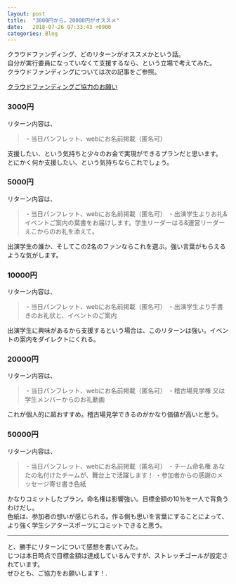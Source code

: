 ```yaml
---
layout: post
title:  "3000円から。20000円がオススメ"
date:   2018-07-26 07:33:43 +0900
categories: Blog
---
```


クラウドファンディング、どのリターンがオススメかという話。  
自分が実行委員になっていなくて支援するなら、という立場で考えてみた。  
クラウドファンディングについては次の記事をご参照。  

[クラウドファンディングご協力のお願い](https://naoshigenakanoyaze.github.io/Blog/2018/06/15/CloudFunding.html)　

### 3000円
リターン内容は、
> ・当日パンフレット、webにお名前掲載（匿名可）

支援したい、という気持ちと少々のお金で実現ができるプランだと思います。  
とにかく何か支援したい、という気持ちならこれでしょう。
  

### 5000円
リターン内容は、
> ・当日パンフレット、webにお名前掲載（匿名可）
> ・出演学生よりお礼&イベントご案内の葉書をお届けします。学生リーダーはる&運営リーダーえこからのお礼を添えて。

出演学生の誰か、そしてこの2名のファンならこれを選ぶ。強い言葉がもらえるような気がします。


### 10000円
リターン内容は、
> ・当日パンフレット、webにお名前掲載（匿名可）
> ・出演学生より手書きのお礼状と、イベントのご案内

出演学生に興味があるから支援するという場合は、このリターンは強い。イベントの案内をダイレクトにくれる。


### 20000円
リターン内容は、
> ・当日パンフレット、webにお名前掲載（匿名可）
> ・稽古場見学権 又は 学生メンバーからのお礼動画

これが個人的に超おすすめ。稽古場見学できるのがかなり価値が高いと思う。


### 50000円
リターン内容は、
> ・当日パンフレット、webにお名前掲載（匿名可）
> ・チーム命名権 あなたの名付けたチームが、舞台上で活躍します！
> ・参加者からの感謝のメッセージ寄せ書き色紙

かなりコミットしたプラン。命名権は影響強い。目標金額の10％を一人で背負うわけだし。  
色紙は、参加者の想いが感じられる。作る側も思いを言葉にすることによって、より強く学生シアタースポーツにコミットできると思う。


***
と、勝手にリターンについて感想を書いてみた。  
じつは本日時点で目標金額は達成しているんですが、ストレッチゴールが設定されています。  
ぜひとも、ご協力をお願いします！. 

